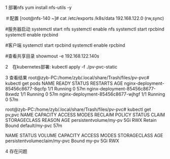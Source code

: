 1 部署nfs
yum install nfs-utils -y

＃配置
[root@nfs-140 ~]# cat /etc/exports
/k8s/data 192.168.122.0 (rw,sync)

#服务器启动
systemctl start nfs
systemctl enable nfs
systemctl start rpcbind
systemctl enable rpcbind




#客户端
systemctl start rpcbind
systemctl enable rpcbind

#查看共享目录
showmout -e 192.168.122.140s

2　在kubernetes部署:
kubectl apply -f ./pv-pvc-static


3 查看结果
root@zyb-PC:/home/zyb/.local/share/Trash/files/pv-pvc# kubectl get pods
NAME                                READY   STATUS    RESTARTS   AGE
nginx-deployment-85456c8677-8qcfp   1/1     Running   0          57m
nginx-deployment-85456c8677-8xwdz   1/1     Running   0          57m
nginx-deployment-85456c8677-wjhgf   1/1     Running   0          57m

root@zyb-PC:/home/zyb/.local/share/Trash/files/pv-pvc# kubectl get pv,pvc
NAME                     CAPACITY   ACCESS MODES   RECLAIM POLICY   STATUS   CLAIM            STORAGECLASS   REASON   AGE
persistentvolume/my-pv   5Gi        RWX            Retain           Bound    default/my-pvc                           57m

NAME                           STATUS   VOLUME   CAPACITY   ACCESS MODES   STORAGECLASS   AGE
persistentvolumeclaim/my-pvc   Bound    my-pv    5Gi        RWX  
 
4 存在问题